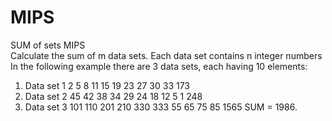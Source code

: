 # MIPS  <br />

SUM of sets MIPS <br />
Calculate the sum of m data sets. Each data set contains n integer numbers <br/>
In the following example there are 3 data sets, each having 10 elements:<br/>
1. Data set 1 2 5 8 11 15 19 23 27 30 33 173<br/>
2. Data set 2 45 42 38 34 29 24 18 12 5 1 248<br/> 
3. Data set 3 101 110 201 210 330 333 55 65 75 85 1565  SUM = 1986. <br/>

